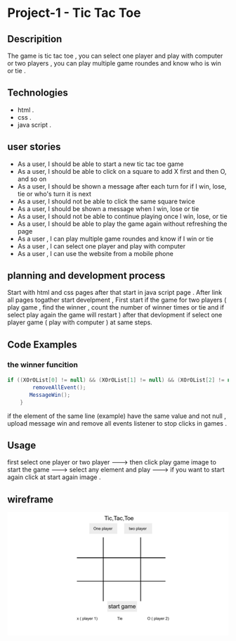 # Project-1  - Tic Tac Toe

## Descripition

  The game is tic tac toe , you can select one player and play with computer or two players , you can play multiple game roundes and know who is win or tie .
  
## Technologies

- html .
- css .
- java script .

## user stories

- As a user, I should be able to start a new tic tac toe game
- As a user, I should be able to click on a square to add X first and then O, and so on
- As a user, I should be shown a message after each turn for if I win, lose, tie or who's turn it is next
- As a user, I should not be able to click the same square twice
- As a user, I should be shown a message when I win, lose or tie
- As a user, I should not be able to continue playing once I win, lose, or tie
- As a user, I should be able to play the game again without refreshing the page
- As a user , I can play multiple game roundes and know if I win or tie
- As a user , I can select one player and play with computer
- As a user , I can use the website from a mobile phone

## planning and development process

  Start with html and css pages after that start in  java script page .
  After link all pages togather start develpment , First start if the game for two players ( play game , find the winner , count the number of winner times or tie  and if select play again the game will restart ) after that devlopment if select one player game ( play with computer ) at same steps.

## Code Examples

### the winner funcition

``` java
if ((XOrOList[0] != null) && (XOrOList[1] != null) && (XOrOList[2] != null) && (XOrOList[0] === XOrOList[1]) && (XOrOList[0] === XOrOList[2])) {
        removeAllEvent();
       MessageWin();
    }
   ```

if the element of the same line (example) have the same value and not null , upload message win and remove all events listener to stop clicks in games .

## Usage

first select one player or two player ---> then click play game image to start the game ---> select any element and play ---> if you want to start again click at start again image .

## wireframe

![wireframe](wireframeGame.png)
